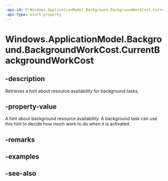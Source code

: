 ----api-id: P:Windows.ApplicationModel.Background.BackgroundWorkCost.CurrentBackgroundWorkCost
-api-type: winrt property
---<!-- Property syntaxpublic Windows.ApplicationModel.Background.BackgroundWorkCostValue CurrentBackgroundWorkCost { get; }--># Windows.ApplicationModel.Background.BackgroundWorkCost.CurrentBackgroundWorkCost## -descriptionRetrieves a hint about resource availability for background tasks.## -property-valueA hint about background resource availability. A background task can use this hint to decide how much work to do when it is activated.## -remarks## -examples## -see-also